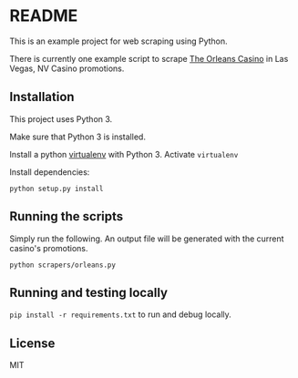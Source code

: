 # README

This is an example project for web scraping using Python.

There is currently one example script to scrape [The Orleans Casino](http://www.orleanscasino.com/) in Las Vegas, NV Casino promotions.

## Installation

This project uses Python 3.

Make sure that Python 3 is installed.

Install a python [virtualenv](http://docs.python-guide.org/en/latest/dev/virtualenvs/) with Python 3. Activate `virtualenv`

Install dependencies:

```
python setup.py install
```

## Running the scripts

Simply run the following. An output file will be generated with the current casino's promotions.

```
python scrapers/orleans.py
```

## Running and testing locally

`pip install -r requirements.txt` to run and debug locally.

## License

MIT